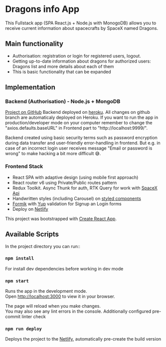 # Dragons info App

This Fullstack app (SPA React.js + Node.js with MonogoDB) allows you to receive
current information about spacecrafts by SpaceX named Dragons.

## Main functionality

- Authorisation: registration or login for registered users, logout.
- Getting up-to-date information about dragons for authorized users: Dragons
  list and more details about each of them
- This is basic functionality that can be expanded

## Implementation

### Backend (Authorisation) - Node.js + MongoDB

[Project on GitHub](https://github.com/YarPetru/spacex-spacecrafts-backend)
Backend deployed on
[heroku](https://spacex-spacecrafts-backend.herokuapp.com/api/). All changes on
github branch are automaticaly deployed on Heroku. If you want to run the app in
production/developer mode on your computer remember to change the
"axios.defaults.baseURL" in Frontend part to "http://localhost:9999/".

Backend created using basic security terms such as password encryption during
data transfer and user-friendly error-handling in frontend. But e.g. in case of
an incorrect login user receives message "Email or password is wrong" to make
hacking a bit more difficult 😅.

### Frontend Stack

- React SPA with adaptive design (using mobile first approach)
- React router v6 using Private/Public routes pattern
- Redux Toolkit. Async Thunk for auth, RTK Query for work with
  [SpaceX Api](https://github.com/r-spacex/SpaceX-API)
- Handwritten styles (including Carousel) on
  [styled components](https://styled-components.com/)
- [Formik](https://www.npmjs.com/package/formik) with
  [Yup](https://www.npmjs.com/package/yup) validation for Signup an Login forms
- Deploy on [Netlify](https://ypi-spacex-dragons.netlify.app/)

This project was bootstrapped with
[Create React App](https://github.com/facebook/create-react-app).

## Available Scripts

In the project directory you can run::

### `npm install`

For install dev dependencies before working in dev mode

### `npm start`

Runs the app in the development mode.\
Open [http://localhost:3000](http://localhost:3000) to view it in your browser.

The page will reload when you make changes.\
You may also see any lint errors in the console. Additionally configured pre-commit
linter check

### `npm run deploy`

Deploys the project to the [Netlify](https://ypi-spacex-dragons.netlify.app/),
automatically pre-create the build version
